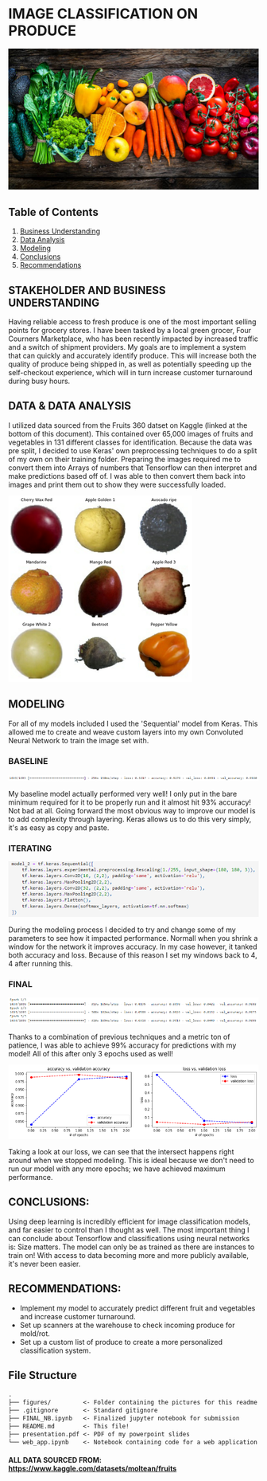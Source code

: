 # IMAGE CLASSIFICATION ON PRODUCE

![Banner](figures/banner.png)

## Table of Contents
1. [Business Understanding](#1)
2. [Data Analysis](#2)
3. [Modeling](#3)
4. [Conclusions](#4)
5. [Recommendations](#5)


## <a name="1">STAKEHOLDER AND BUSINESS UNDERSTANDING</a>

Having reliable access to fresh produce is one of the most important selling points for grocery stores.  I have been tasked by a local green grocer, Four Courners Marketplace, who has been recently impacted by increased traffic and a switch of shipment providers. My goals are to implement a system that can quickly and accurately identify produce. This will increase both the quality of produce being shipped in, as well as potentially speeding up the self-checkout experience, which will in turn increase customer turnaround during busy hours.

## <a name="2">DATA  &  DATA ANALYSIS</a>

I utilized data sourced from the Fruits 360 datset on Kaggle (linked at the bottom of this document). This contained over 65,000 images of fruits and vegetables in 131 different classes for identification. Because the data was pre split, I decided to use Keras' own preprocessing techniques to do a split of my own on their training folder. Preparing the images required me to convert them into Arrays of numbers that Tensorflow can then interpret and make predictions based off of. I was able to then convert them back into images and print them out to show they were successfully loaded.

![Examples of Produce](figures/examples.png)

## <a name="3">MODELING</a>

For all of my models included I used the 'Sequential' model from Keras. This allowed me to create and weave custom layers into my own Convoluted Neural Network to train the image set with.

### BASELINE

![Baseline Model](figures/base.png)

My baseline model actually performed very well! I only put in the bare minimum required for it to be properly run and it almost hit 93% accuracy! Not bad at all. Going forward the most obvious way to improve our model is to add complexity through layering. Keras allows us to do this very simply, it's as easy as copy and paste.


### ITERATING

![Advanced Model](figures/adv.png)

During the modeling process I decided to try and change some of my parameters to see how it impacted performance. Normall when you shrink a window for the network it improves accuracy. In my case however, it tanked both accuracy and loss. Because of this reason I set my windows back to 4, 4 after running this.

### FINAL

![Final Model](figures/final.png)

Thanks to a combination of previous techniques and a metric ton of patience, I was able to achieve 99% accuracy for predictions with my model! All of this after only 3 epochs used as well!

![Loss Analysis](figures/loss.png)

Taking a look at our loss, we can see that the intersect happens right around when we stopped modeling. This is ideal because we don't need to run our model with any more epochs; we have achieved maximum performance.

## <a name="4">CONCLUSIONS:</a>

Using deep learning is incredibly efficient for image classification models, and far easier to control than I thought as well. The most important thing I can conclude about Tensorflow and classifications using neural networks is: Size matters. The model can only be as trained as there are instances to train on! With access to data becoming more and more publicly available, it's never been easier.

## <a name="5">RECOMMENDATIONS:</a>

- Implement my model to accurately predict different fruit and vegetables and increase customer turnaround.
- Set up scanners at the warehouse to check incoming produce for mold/rot.
- Set up a custom list of produce to create a more personalized classification system.


## File Structure
```
.
├── figures/         <- Folder containing the pictures for this readme
├── .gitignore       <- Standard gitignore
├── FINAL_NB.ipynb   <- Finalized jupyter notebook for submission
├── README.md        <- This file!
├── presentation.pdf <- PDF of my powerpoint slides
└── web_app.ipynb    <- Notebook containing code for a web application
```
#### ALL DATA SOURCED FROM: https://www.kaggle.com/datasets/moltean/fruits
